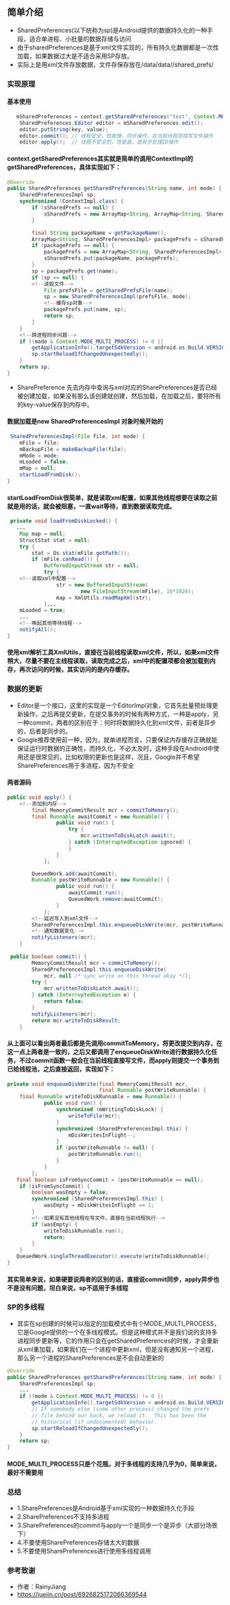 ## 简单介绍
- SharedPreferences(以下统称为sp)是Android提供的数据持久化的一种手段，适合单进程、小批量的数据存储与访问
- 由于sharedPreferences是基于xml文件实现的，所有持久化数据都是一次性加载，如果数据过大是不适合采用SP存放。
- 实际上是用xml文件存放数据，文件存保存放在/data/data//shared_prefs/

### 实现原理
#### 基本使用
```java
   mSharedPreferences = context.getSharedPreferences("test", Context.MODE_PRIVATE);
    SharedPreferences.Editor editor = mSharedPreferences.edit();
    editor.putString(key, value);
    editor.commit(); // 线程安全，性能慢，同步操作，在当前线程完成写文件操作
    editor.apply();  // 线程不安全的，性能高，是异步处理IO操作
```
#### context.getSharedPreferences其实就是简单的调用ContextImpl的getSharedPreferences，具体实现如下：
````java
@Override
public SharedPreferences getSharedPreferences(String name, int mode) {
    SharedPreferencesImpl sp;
    synchronized (ContextImpl.class) {
        if (sSharedPrefs == null) {
            sSharedPrefs = new ArrayMap<String, ArrayMap<String, SharedPreferencesImpl>>();
        }

        final String packageName = getPackageName();
        ArrayMap<String, SharedPreferencesImpl> packagePrefs = sSharedPrefs.get(packageName);
        if (packagePrefs == null) {
            packagePrefs = new ArrayMap<String, SharedPreferencesImpl>();
            sSharedPrefs.put(packageName, packagePrefs);
        }
        sp = packagePrefs.get(name);
        if (sp == null) {
        <!--读取文件-->
            File prefsFile = getSharedPrefsFile(name);
            sp = new SharedPreferencesImpl(prefsFile, mode);
            <!--缓存sp对象-->
            packagePrefs.put(name, sp);
            return sp;
        }
    }
    <!--跨进程同步问题-->
    if ((mode & Context.MODE_MULTI_PROCESS) != 0 ||
        getApplicationInfo().targetSdkVersion < android.os.Build.VERSION_CODES.HONEYCOMB) {
        sp.startReloadIfChangedUnexpectedly();
    }
    return sp;
}
````
- SharePreference 先去内存中查询与xml对应的SharePreferences是否已经被创建加载，如果没有那么该创建就创建，然后加载，在加载之后，要将所有的key-value保存到内存中。
#### 数据加载是new SharedPreferencesImpl 对象时候开始的
```java
 SharedPreferencesImpl(File file, int mode) {
    mFile = file;
    mBackupFile = makeBackupFile(file);
    mMode = mode;
    mLoaded = false;
    mMap = null;
    startLoadFromDisk();
}
```
#### startLoadFromDisk很简单，就是读取xml配置，如果其他线程想要在读取之前就是用的话，就会被阻塞，一直wait等待，直到数据读取完成。
````java
 private void loadFromDiskLocked() {
   ...
    Map map = null;
    StructStat stat = null;
    try {
        stat = Os.stat(mFile.getPath());
        if (mFile.canRead()) {
            BufferedInputStream str = null;
            try {
    <!--读取xml中配置-->
                str = new BufferedInputStream(
                        new FileInputStream(mFile), 16*1024);
                map = XmlUtils.readMapXml(str);
            }...
    mLoaded = true;
    ...
    <!--唤起其他等待线程-->
    notifyAll();
}
````
#### 使用xml解析工具XmlUtils，直接在当前线程读取xml文件，所以，如果xml文件稍大，尽量不要在主线程读取，读取完成之后，xml中的配置项都会被加载到内存，再次访问的时候，其实访问的是内存缓存。
### 数据的更新
- Editor是一个接口，这里的实现是一个EditorImpl对象，它首先批量预处理更新操作，之后再提交更新，在提交事务的时候有两种方式，一种是apply，另一种commit，两者的区别在于：何时将数据持久化到xml文件，前者是异步的，后者是同步的。
- Google推荐使用前一种，因为，就单进程而言，只要保证内存缓存正确就能保证运行时数据的正确性，而持久化，不必太及时，这种手段在Android中使用还是很常见的，比如权限的更新也是这样，况且，Google并不希望SharePreferences用于多进程，因为不安全
#### 两者源码
```java
public void apply() {
    <!--添加到内存-->
        final MemoryCommitResult mcr = commitToMemory();
        final Runnable awaitCommit = new Runnable() {
                public void run() {
                    try {
                        mcr.writtenToDiskLatch.await();
                    } catch (InterruptedException ignored) {
                    }
                }
            };

        QueuedWork.add(awaitCommit);
        Runnable postWriteRunnable = new Runnable() {
                public void run() {
                    awaitCommit.run();
                    QueuedWork.remove(awaitCommit);
                }
            };
        <!--延迟写入到xml文件-->
        SharedPreferencesImpl.this.enqueueDiskWrite(mcr, postWriteRunnable);
        <!--通知数据变化-->
        notifyListeners(mcr);
    }
 
 public boolean commit() {
        MemoryCommitResult mcr = commitToMemory();
        SharedPreferencesImpl.this.enqueueDiskWrite(
            mcr, null /* sync write on this thread okay */);
        try {
            mcr.writtenToDiskLatch.await();
        } catch (InterruptedException e) {
            return false;
        }
        notifyListeners(mcr);
        return mcr.writeToDiskResult;
    }     
```
#### 从上面可以看出两者最后都是先调用commitToMemory，将更改提交到内存，在这一点上两者是一致的，之后又都调用了enqueueDiskWrite进行数据持久化任务，不过commit函数一般会在当前线程直接写文件，而apply则提交一个事务到已给线程池，之后直接返回，实现如下：
```java
private void enqueueDiskWrite(final MemoryCommitResult mcr,
                              final Runnable postWriteRunnable) {
    final Runnable writeToDiskRunnable = new Runnable() {
            public void run() {
                synchronized (mWritingToDiskLock) {
                    writeToFile(mcr);
                }
                synchronized (SharedPreferencesImpl.this) {
                    mDiskWritesInFlight--;
                }
                if (postWriteRunnable != null) {
                    postWriteRunnable.run();
                }
            }
        };
   final boolean isFromSyncCommit = (postWriteRunnable == null);
    if (isFromSyncCommit) {
        boolean wasEmpty = false;
        synchronized (SharedPreferencesImpl.this) {
            wasEmpty = mDiskWritesInFlight == 1;
        }
        <!--如果没有其他线程在写文件，直接在当前线程执行-->
        if (wasEmpty) {
            writeToDiskRunnable.run();
            return;
        }
    }
   QueuedWork.singleThreadExecutor().execute(writeToDiskRunnable);
}
```
#### 其实简单来说，如果硬要说两者的区别的话，直接说commit同步，apply异步也不是没有问题，坦白来说，sp不适用于多线程
### SP的多线程
- 其实在sp创建的时候可以指定的加载模式中有个MODE_MULTI_PROCESS，它是Google提供的一个在多线程模式。但是这种模式并不是我们说的支持多进程同步更新等，它的作用只会在getSharedPreferences的时候，才会重新从xml重加载，如果我们在一个进程中更新xml，但是没有通知另一个进程，那么另一个进程的SharePreferences是不会自动更新的
```java
@Override
public SharedPreferences getSharedPreferences(String name, int mode) {
    SharedPreferencesImpl sp;
    ...
    if ((mode & Context.MODE_MULTI_PROCESS) != 0 ||
        getApplicationInfo().targetSdkVersion < android.os.Build.VERSION_CODES.HONEYCOMB) {
        // If somebody else (some other process) changed the prefs
        // file behind our back, we reload it.  This has been the
        // historical (if undocumented) behavior.
        sp.startReloadIfChangedUnexpectedly();
    }
    return sp;
}
```
#### MODE_MULTI_PROCESS只是个花瓶，对于多线程的支持几乎为0，简单来说，最好不需要用


### 总结
- 1.SharePreferences是Android基于xml实现的一种数据持久化手段
- 2.SharePreferences不支持多进程
- 3.SharePreferences的commit与apply一个是同步一个是异步（大部分场景下）
- 4.不要使用SharePreferences存储太大的数据
- 5.不要使用SharePreferences进行使用多线程调用

### 参考致谢
- 作者：RainyJiang
- https://juejin.cn/post/6926825172066369544